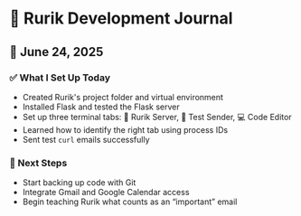 # 🧠 Rurik Development Journal

## 📅 June 24, 2025

### ✅ What I Set Up Today
- Created Rurik's project folder and virtual environment
- Installed Flask and tested the Flask server
- Set up three terminal tabs: 🧠 Rurik Server, 📨 Test Sender, 💻 Code Editor
- Learned how to identify the right tab using process IDs
- Sent test `curl` emails successfully

### 🔄 Next Steps
- Start backing up code with Git
- Integrate Gmail and Google Calendar access
- Begin teaching Rurik what counts as an “important” email